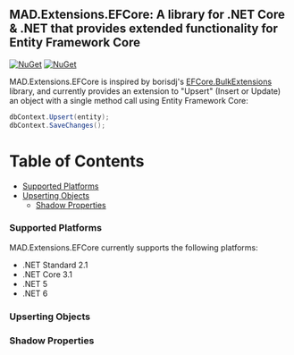 ## MAD.Extensions.EFCore: A library for .NET Core & .NET that provides extended functionality for Entity Framework Core

[![NuGet](https://img.shields.io/nuget/v/MAD.Extensions.EFCore.svg)](https://www.nuget.org/packages/MAD.Extensions.EFCore/)
[![NuGet](https://img.shields.io/nuget/dt/MAD.Extensions.EFCore)](https://www.nuget.org/packages/MAD.Extensions.EFCore/)

MAD.Extensions.EFCore is inspired by borisdj's [EFCore.BulkExtensions](https://github.com/borisdj/EFCore.BulkExtensions) library, and currently provides an extension to "Upsert" (Insert or Update) an object with a single method call using Entity Framework Core:

```csharp
dbContext.Upsert(entity);
dbContext.SaveChanges();
```

# Table of Contents

* [Supported Platforms](#supported-platforms)
* [Upserting Objects](#upserting-objects)    
    * [Shadow Properties](#shadow-properties)    

### Supported Platforms

MAD.Extensions.EFCore currently supports the following platforms:

* .NET Standard 2.1
* .NET Core 3.1
* .NET 5
* .NET 6

### Upserting Objects

### Shadow Properties
